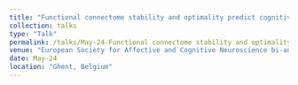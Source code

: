 ```yaml
---
title: "Functional connectome stability and optimality predict cognitive performance"
collection: talks
type: "Talk"
permalink: /talks/May-24-Functional connectome stability and optimality predict cognitive performance
venue: "European Society for Affective and Cognitive Neuroscience bi-annual meeting"
date: May-24
location: "Ghent, Belgium"
---
```

